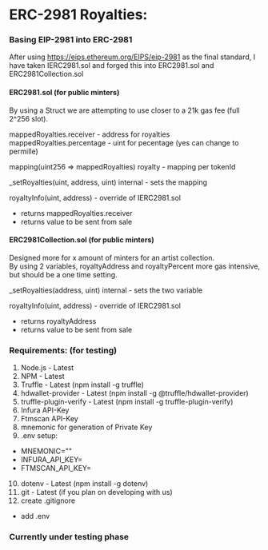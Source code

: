 # ERC-2981 Royalties:

### Basing EIP-2981 into ERC-2981
After using https://eips.ethereum.org/EIPS/eip-2981 as the final standard, I have taken IERC2981.sol and forged this into ERC2981.sol and ERC2981Collection.sol

#### ERC2981.sol (for public minters)
By using a Struct we are attempting to use closer to a 21k gas fee (full 2^256 slot).

mappedRoyalties.receiver - address for royalties<br>
mappedRoyalties.percentage - uint for pecentage (yes can change to permille)<br>

mapping(uint256 => mappedRoyalties) royalty - mapping per tokenId

_setRoyalties(uint, address, uint) internal - sets the mapping

royaltyInfo(uint, address) - override of IERC2981.sol
* returns mappedRoyalties.receiver
* returns value to be sent from sale

#### ERC2981Collection.sol (for public minters)
Designed more for x amount of minters for an artist collection.<br>
By using 2 variables, royaltyAddress and royaltyPercent more gas intensive, but should be a one time setting.

_setRoyalties(address, uint) internal - sets the two variable

royaltyInfo(uint, address) - override of IERC2981.sol
* returns royaltyAddress
* returns value to be sent from sale

### Requirements: (for testing)
1. Node.js - Latest 
2. NPM - Latest
3. Truffle - Latest (npm install -g truffle)
4. hdwallet-provider - Latest (npm install -g @truffle/hdwallet-provider)
5. truffle-plugin-verify - Latest (npm install -g truffle-plugin-verify)
6. Infura API-Key
7. Ftmscan API-Key 
8. mnemonic for generation of Private Key
9. .env setup:
  * MNEMONIC=""
  * INFURA_API_KEY=
  * FTMSCAN_API_KEY=
10. dotenv - Latest (npm install -g dotenv)
11. git - Latest (if you plan on developing with us)
12. create .gitignore
  * add .env

### Currently under testing phase
